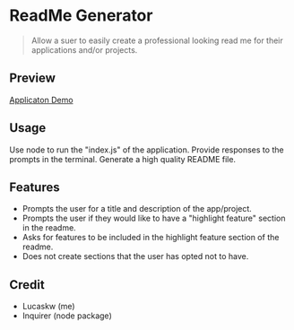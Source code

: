 # ReadMe Generator
> Allow a suer to easily create a professional looking read me for their applications and/or projects.
## Preview
[Applicaton Demo](./assets/images/appDemo.webm)
## Usage
Use node to run the "index.js" of the application.   Provide responses to the prompts in the terminal.    Generate a high quality README file.
## Features
- Prompts the user for a title and description of the app/project.
- Prompts the user if they would like to have a "highlight feature" section in the readme.
- Asks for features to be included in the highlight feature section of the readme.
- Does not create sections that the user has opted not to have.
## Credit
- Lucaskw (me)
- Inquirer (node package)
